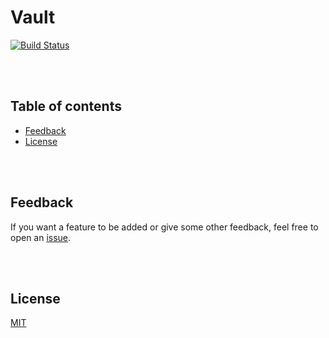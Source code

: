 # Vault

[![Build Status](https://travis-ci.org/Potentii/Vault.svg?branch=master)](https://travis-ci.org/Potentii/Vault)

<br><br>

## Table of contents

- [Feedback](#feedback)
- [License](#license)

<br><br>

## Feedback

If you want a feature to be added or give some other feedback, feel free to open an [issue](https://github.com/Potentii/Vault/issues).

<br><br>

## License
[MIT](LICENSE.txt)

